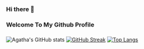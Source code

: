 ### Hi there 👋
### Welcome To My Github Profile
###

![Agatha's GitHub stats](https://github-readme-stats.vercel.app/api?username=agathasenpai&show_icons=true&theme=radical)
[![GitHub Streak](https://github-readme-streak-stats.herokuapp.com?user=agathasenpai&theme=dark&hide_border=true)](https://git.io/streak-stats)
[![Top Langs](https://github-readme-stats.vercel.app/api/top-langs/?username=agathasenpai&layout=compact&theme=radical)](https://github.com/agathasenpai/github-readme-stats)

 



